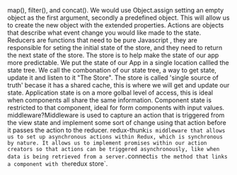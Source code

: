   map(), filter(), and concat(). We would use Object.assign setting an empty object as the first argument, secondly a predefined object. This will allow us to create the new object with the extended properties. 
Actions are objects that describe what event change you would like made to the state. Reducers are functions that need to be pure Javascript , they are responsible for seting the initial state of the store, and they need to return the next state of the store. The store is to help make the state of our app more predictable.  We put the state of our App in a single location callled the state tree. We call the combonation of our state tree, a way to get state, update it and listen to it "The Store". The store is called 'single source of truth' becase it has a shared cache, this is where we will get and update our state.
 Application state is on a more golbal level of access, this is ideal when components all share the same information. Component state is restricted to that component, ideal for form components with input values.
middleware?Middleware is used to capture an action that is triggered from the view state and implement some sort of change using that action before it passes the action to the reducer.
redux-thunk` is middleware that allows us to set up asynchronous actions within Redux, which is synchronous by nature. It allows us to implement promises within our action creators so that actions can be triggered asynchronously, like when data is being retrieved from a server.
`connect` is the method that links a component with the `redux store`.

